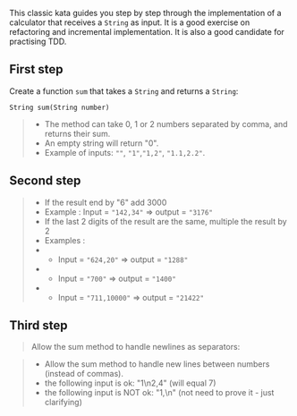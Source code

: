 

This classic kata guides you step by step through the implementation of a calculator that receives a `String` as input.
It is a good exercise on refactoring and incremental implementation. It is also a good candidate for practising TDD.

## First step 

Create a function `sum` that takes a `String` and returns a `String`:

    String sum(String number)

>* The method can take 0, 1 or 2 numbers separated by comma, and returns their sum.
>* An empty string will return "0".
>* Example of inputs: `""`, `"1"`,`"1,2"`, `"1.1,2.2"`.

## Second step

>* If the result end by "6" add 3000
>* Example : Input = `"142,34"` => output = `"3176"`
>* If the last 2 digits of the result are the same, multiple the result by 2
>* Examples :
>* * Input =  `"624,20"` => output = `"1288"`
>* * Input =  `"700"` => output = `"1400"`
>* * Input =  `"711,10000"` => output = `"21422"`

## Third step

> Allow the sum method to handle newlines as separators:

>* Allow the sum method to handle new lines between numbers (instead of commas).
>* the following input is ok: "1\n2,4" (will equal 7)
>* the following input is NOT ok: "1,\n" (not need to prove it - just clarifying)
